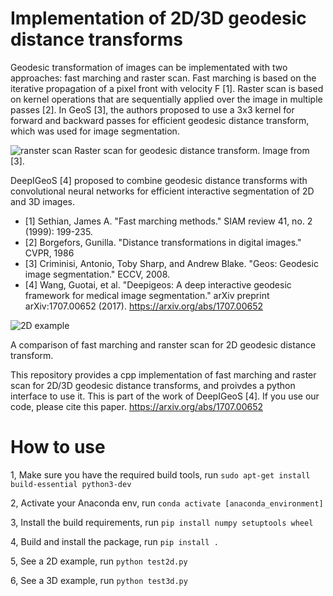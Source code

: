 # Implementation of 2D/3D geodesic distance transforms
Geodesic transformation of images can be implementated with two approaches: fast marching and raster scan. Fast marching is based on the iterative propagation of a pixel front with velocity F [1]. Raster scan is based on kernel operations that are sequentially applied over the image in multiple passes [2]. In GeoS [3], the authors proposed to use a 3x3 kernel for forward and backward passes for efficient geodesic distance transform, which was used for image segmentation. 

![ranster scan](./data/ranster_scan.png)
Raster scan for geodesic distance transform. Image from [3].

DeepIGeoS [4] proposed to combine geodesic distance transforms with convolutional neural networks for efficient interactive segmentation of 2D and 3D images. 

* [1] Sethian, James A. "Fast marching methods." SIAM review 41, no. 2 (1999): 199-235.
* [2] Borgefors, Gunilla. "Distance transformations in digital images." CVPR, 1986
* [3] Criminisi, Antonio, Toby Sharp, and Andrew Blake. "Geos: Geodesic image segmentation." ECCV, 2008.
* [4] Wang, Guotai, et al. "Deepigeos: A deep interactive geodesic framework for medical image segmentation." arXiv preprint arXiv:1707.00652 (2017). https://arxiv.org/abs/1707.00652

![2D example](./data/2d_example.png)

A comparison of fast marching and ranster scan for 2D geodesic distance transform.

This repository provides a cpp implementation of fast marching and raster scan for 2D/3D geodesic distance transforms, and proivdes a python interface to use it. This is part of the work of DeepIGeoS [4]. If you use our code, please cite this paper.  https://arxiv.org/abs/1707.00652

# How to use
1, Make sure you have the required build tools, run `sudo apt-get install build-essential python3-dev`

2, Activate your Anaconda env, run `conda activate [anaconda_environment]`

3, Install the build requirements, run `pip install numpy setuptools wheel`

4, Build and install the package, run `pip install .`

5, See a 2D example, run `python test2d.py`

6, See a 3D example, run `python test3d.py`
